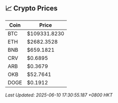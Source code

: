 ## 📈 Crypto Prices

| Coin | Price |
| ---- | ----- |
| BTC | $109331.8230 |
| ETH | $2682.3528 |
| BNB | $659.1821 |
| CRV | $0.6895 |
| ARB | $0.3679 |
| OKB | $52.7641 |
| DOGE | $0.1912 |

_Last Updated: 2025-06-10 17:30:55.187 +0800 HKT_
